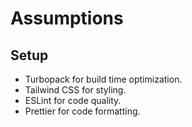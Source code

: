 # Assumptions

## Setup

- Turbopack for build time optimization.
- Tailwind CSS for styling.
- ESLint for code quality.
- Prettier for code formatting.
